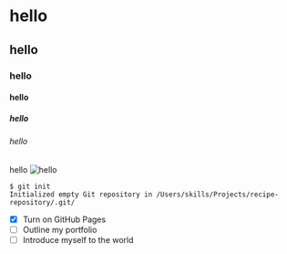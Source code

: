 # hello
## hello
### hello
#### hello
##### hello
###### hello
hello
![hello](https://github.com/Exp-Communicate-Using-Markdown-Cohort-1/series-communicate-using-markdown-DoubleZhs/assets/172879000/55589c85-5999-4072-a0d4-e636d46911e3)

```
$ git init
Initialized empty Git repository in /Users/skills/Projects/recipe-repository/.git/
```

- [x] Turn on GitHub Pages
- [ ] Outline my portfolio
- [ ] Introduce myself to the world
